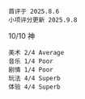 	首评于 2025.8.6
	小项评分更新 2025.9.8

10/10 神

```
美术 2/4 Average
音乐 1/4 Poor
剧情 1/4 Poor
玩法 4/4 Superb
体验 4/4 Superb
```

